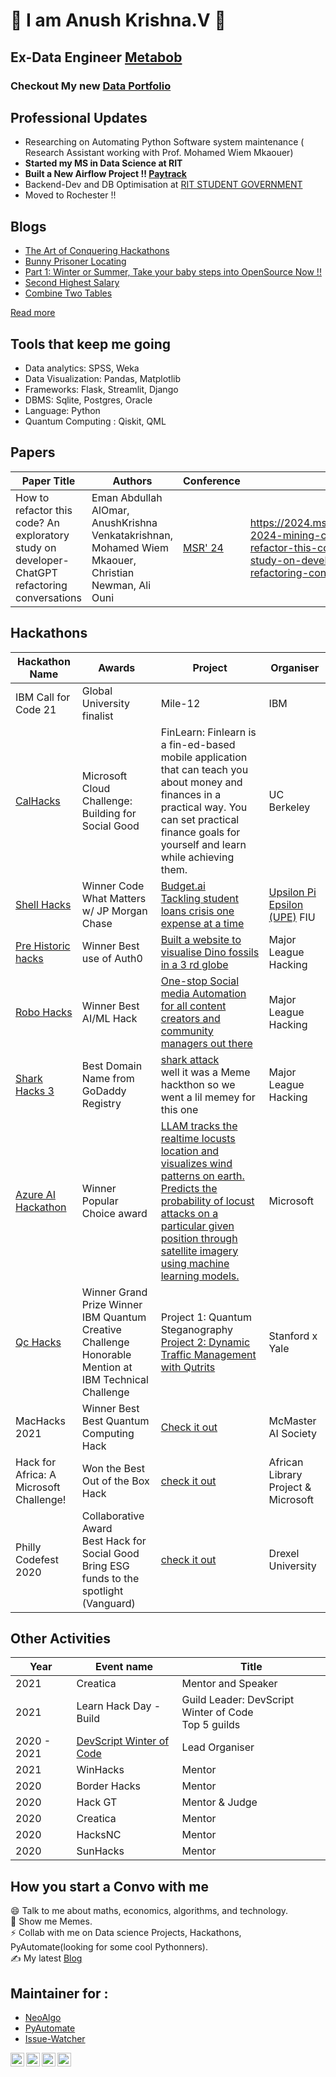 # :wave:  I am Anush Krishna.V  🔭 
<!-- ## [Microsoft Certified Azure AI Engineer - Associate](https://www.youracclaim.com/badges/7ea5d096-8519-4887-9312-d9c0909154b5/public_url) -->
## Ex-Data Engineer [Metabob](https://metabob.com/)

### Checkout My new [Data Portfolio](https://github.com/anush-data-portfolio/)

## Professional Updates
- Researching on Automating Python Software system maintenance ( Research Assistant working with Prof. Mohamed Wiem Mkaouer)
- **Started my MS in Data Science at RIT**
- **Built a New Airflow Project !! [Paytrack](https://github.com/anush-data-portfolio/PayTrack)**
- Backend-Dev and DB Optimisation at [RIT STUDENT GOVERNMENT](https://github.com/ritstudentgovernment)
- Moved to Rochester !! 


<!-- <a href="https://app.daily.dev/Bot_Crasher"><img src="https://api.daily.dev/devcards/99af062faf71480c871189ad62b082f5.png?r=5yo" width="400" alt="Anush krishna V's Dev Card"/></a> -->

## Blogs
<!-- MEDIUM-STORY-LIST:START -->
- [The Art of Conquering Hackathons](https://anush-venkatakrishna.medium.com/hackathon-the-never-give-up-a-game-ba5fc86d646?source=rss-942249e59fe0------2)
- [Bunny Prisoner Locating](https://anush-venkatakrishna.medium.com/bunny-prisoner-locating-9b5b22c5fce7?source=rss-942249e59fe0------2)
- [Part 1: Winter or Summer, Take your baby steps into OpenSource Now !!](https://anush-venkatakrishna.medium.com/part-1-winter-or-summer-take-your-baby-steps-into-opensource-now-7d661235d7ff?source=rss-942249e59fe0------2)
- [Second Highest Salary](https://anush-venkatakrishna.medium.com/second-highest-salary-b7d4e9069794?source=rss-942249e59fe0------2)
- [Combine Two Tables](https://anush-venkatakrishna.medium.com/combine-two-tables-aaaf224aad31?source=rss-942249e59fe0------2)
<!-- MEDIUM-STORY-LIST:END --> 
[Read more ](https://anush-venkatakrishna.medium.com/)
<br>

<!--- [](https://user-stats.anushkrishnav.vercel.app/api?username=anushkrishnav&show_icons=true&title_color=8fe9e0&icon_color=79ff97&text_color=FFFFFF&theme=dark) --->

## Tools that keep me going
* Data analytics: SPSS, Weka 
* Data Visualization: Pandas, Matplotlib
* Frameworks: Flask, Streamlit, Django
* DBMS: Sqlite, Postgres, Oracle
* Language: Python
* Quantum Computing : Qiskit, QML
<!---
## Things I plan to Explore in 2021
* C# / Q#
* GraphQl
* MongoDB
* Auth0
* typescript
* serverless
* 
* Apache Spark, Airflow
--->
## Papers
| Paper Title	| Authors	| Conference| Link|
|----------------	|--------	|--------------	|------|
|How to refactor this code? An exploratory study on developer-ChatGPT refactoring conversations| Eman Abdullah AlOmar, AnushKrishna Venkatakrishnan, Mohamed Wiem Mkaouer, Christian Newman, Ali Ouni |[MSR' 24](https://2024.msrconf.org/)|https://2024.msrconf.org/details/msr-2024-mining-challenge/14/How-to-refactor-this-code-An-exploratory-study-on-developer-ChatGPT-refactoring-conv|

## Hackathons
| Hackathon Name 	| Awards 	| Project	| Organiser |
|----------------	|--------	|--------------	|------|
|IBM Call for Code 21|Global University finalist|Mile-12|IBM|
| [CalHacks](https://cal-hacks-8.devpost.com/)| Microsoft Cloud Challenge: Building for Social Good|FinLearn: Finlearn is a fin-ed-based mobile application that can teach you about money and finances in a practical way. You can set practical finance goals for yourself and learn while achieving them.|UC Berkeley|
| [Shell Hacks](https://shellhacks2021.devpost.com/)| Winner Code What Matters w/ JP Morgan Chase|[Budget.ai <br>Tackling student loans crisis one expense at a time](https://devpost.com/software/budget-ai) | [Upsilon Pi Epsilon (UPE)](https://upe.cs.fiu.edu/) FIU|
| [Pre Historic hacks](https://prehackstoric.devpost.com/)|Winner Best use of Auth0|[Built a website to visualise Dino fossils in a 3 rd globe](https://devpost.com/software/dinoworld)| Major League Hacking|
|  [Robo Hacks](https://robo-hacks.devpost.com/)              	|  Winner Best AI/ML Hack      	| [One-stop Social media Automation for all content creators and community managers out there](https://devpost.com/software/the-boring-business)             	| Major League Hacking|
|  [Shark Hacks 3](https://sharkhacks3.devpost.com/)              	|  Best Domain Name from GoDaddy Registry      	| [shark attack](https://devpost.com/software/shark-attack-na971c)   <br> well it was a Meme hackthon so we went a lil memey for this one         	| Major League Hacking|
| [Azure AI Hackathon ](https://azureai.devpost.com/)               	|    Winner Popular Choice award    	|    [LLAM tracks the realtime locusts location and visualizes wind patterns on earth. Predicts the probability of locust attacks on a particular given position through satellite imagery using machine learning models.](https://devpost.com/software/l-l-a-m)          	|Microsoft|
|   [Qc Hacks](https://www.quantumcoalition.io/)            	| Winner Grand Prize Winner IBM Quantum Creative Challenge <br> Honorable Mention at IBM Technical Challenge      	| Project 1: Quantum Steganography <br>  [Project 2: Dynamic Traffic Management with Qutrits](https://qc-hacks.herokuapp.com/) |Stanford x Yale|
|  MacHacks 2021               	|    Winner Best Best Quantum Computing Hack    	|     [Check it out](https://devpost.com/software/quantum-computing-submission) | McMaster AI Society |
|    Hack for Africa: A Microsoft Challenge!             	|   Won the Best Out of the Box Hack      	|   [check it out](https://dvp.st/34cy5G1)         	| African Library Project & Microsoft |
|    Philly Codefest 2020            	|     Collaborative Award <br>  Best Hack for Social Good <br> Bring ESG funds to the spotlight (Vanguard)  	|     [check it out](https://devpost.com/software/grow-n-track-u7962v)      	| Drexel University |

## Other Activities
|Year| Event name | Title |
|--|--|--|
|2021|Creatica| Mentor and Speaker|
|2021| Learn Hack Day - Build | Guild Leader: DevScript Winter of Code <br> Top 5 guilds|
|2020 - 2021| [DevScript Winter of Code](https://devscript.tech/woc)| Lead Organiser|
|2021| WinHacks | Mentor|
|2020| Border Hacks| Mentor|
|2020| Hack GT | Mentor & Judge|
|2020|  Creatica| Mentor|
|2020| HacksNC| Mentor|
|2020| SunHacks | Mentor|

## How you start a Convo with me
😄 Talk to me about maths, economics, algorithms, and technology. <br>
🔭 Show me Memes. <br>
⚡ Collab with me on Data science Projects, Hackathons, PyAutomate(looking for some cool Pythonners). <br>
✍️ My latest [Blog](https://anush-venkatakrishna.medium.com/part-1-winter-or-summer-take-your-baby-steps-into-opensource-now-7d661235d7ff)
<br>
## Maintainer for :
* [NeoAlgo](https://github.com/TesseractCoding/NeoAlgo)
* [PyAutomate](https://github.com/anushkrishnav/PyAutomate)
* [Issue-Watcher](https://github.com/TesseractCoding/Issue_Watcher)



<p>
<a href="https://twitter.com/Anush_krishna_v">
  <img align="left" alt="Anush Krishna | Twitter" width="22px" src="https://cdn.jsdelivr.net/npm/simple-icons@v3/icons/twitter.svg" />
</a>
<a href="https://www.linkedin.com/in/anush-krishna-v-8270941a0/">
  <img align="left" alt="Anushkrishna's LinkdeIN" width="22px" src="https://cdn.jsdelivr.net/npm/simple-icons@v3/icons/linkedin.svg" />
</a>
<a href="https://www.instagram.com/__.patronus.__/?hl=en/">
  <img align="left" alt="Anush krishna's Instagram" width="22px" src="https://cdn.jsdelivr.net/npm/simple-icons@v3/icons/instagram.svg" />
</a>
<a href="https://medium.com/@anush.venkatakrishna">
  <img align="left" alt="Anush krishna's Instagram" width="22px" src="https://cdn.jsdelivr.net/npm/simple-icons@3.0.1/icons/medium.svg" />
</a>
</p>


<!--
**anushkrishnav/anushkrishnav** is a ✨ _special_ ✨ repository because its `README.md` (this file) appears on your GitHub profile.

Here are some ideas to get you started:

- 🔭 I’m currently working on ...
- 🌱 I’m currently learning ...
- 👯 I’m looking to collaborate on ...
- 🤔 I’m looking for help with ...
- 💬 Ask me about ...
- 📫 How to reach me: ...
- 😄 Pronouns: ...
- ⚡ Fun fact: ...
-->

